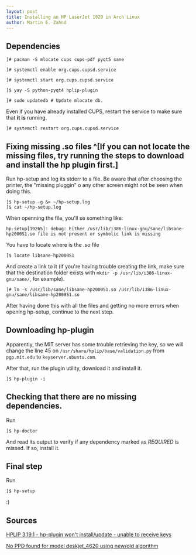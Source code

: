 ```yaml
---
layout: post
title: Installing an HP LaserJet 1020 in Arch Linux
author: Martin E. Zahnd
---
```


## Dependencies
```console
]# pacman -S mlocate cups cups-pdf pyqt5 sane

]# systemctl enable org.cups.cupsd.service

]# systemctl start org.cups.cupsd.service

]$ yay -S python-pyqt4 hplip-plugin

]# sudo updatedb # Update mlocate db.
```

<!-- This posts tells how to solve some troubles with an HP Laserjet 1020 in Arch. -->


Even if you have already installed CUPS, restart the service to make sure that **it is** running.
```console
]# systemctl restart org.cups.cupsd.service
```

## Fixing missing .so files ^[If you can not locate the missing files, try running the steps to download and install the hp plugin first.]
Run hp-setup and log its stderr to a file. Be aware that after choosing the printer, the "missing pluggin" o any other screen might not be seen when doing this.
```console
]$ hp-setup -g &> ~/hp-setup.log
]$ cat ~/hp-setup.log
```

When openning the file, you'll se something like:
```text
hp-setup[19265]: debug: Either /usr/lib/i386-linux-gnu/sane/libsane-hp2000S1.so file is not present or symbolic link is missing
```

You have to locate where is the .so file
```console
]$ locate libsane-hp2000S1
```

And create a link to it (if you're having trouble creating the link, make sure that the destination folder exists with `mkdir -p /usr/lib/i386-linux-gnu/sane/`, for example).
```console
]# ln -s /usr/lib/sane/libsane-hp2000S1.so /usr/lib/i386-linux-gnu/sane/libsane-hp2000S1.so
```
After having done this with all the files and getting no more errors when opening hp-setup, continue to the next step.

## Downloading hp-plugin

Apparently, the MIT server has some trouble retrieving the key, so we will change the line 45 on `/usr/share/hplip/base/validation.py` from `pgp.mit.edu` to `keyserver.ubuntu.com`.

After that, run the plugin utility, download it and install it.
```console
]$ hp-plugin -i
```

## Checking that there are no missing dependencies.
Run
```console
]$ hp-doctor
```
And read its output to verify if any dependency marked as _REQUIRED_ is missed. If so, install it.

## Final step
Run
```console
]$ hp-setup
```
:)

## Sources 
[HPLIP 3.19.1 - hp-plugin won't install/update - unable to receive keys](https://bugs.launchpad.net/hplip/+bug/1818629)

[No PPD found for model deskjet_4620 using new/old algorithm](https://bugs.launchpad.net/hplip/+bug/1084062)